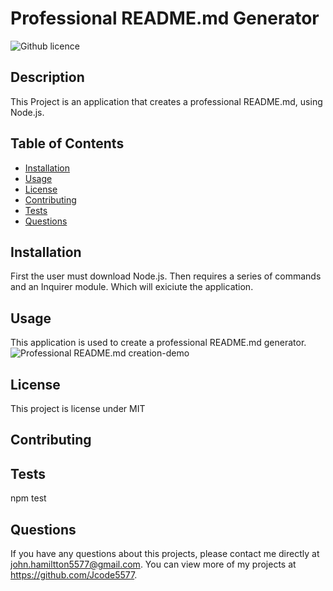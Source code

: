 # Professional README.md Generator
  ![Github licence](http://img.shields.io/badge/license-MIT-blue.svg)
  
  ## Description 
  This Project is an application that creates a professional README.md, using Node.js.
  ## Table of Contents
  * [Installation](#installation)
  * [Usage](#usage)
  * [License](#license)
  * [Contributing](#contributing)
  * [Tests](#tests)
  * [Questions](#questions)
  
  ## Installation 
  First the user must download Node.js. Then requires a series of commands and an Inquirer module. Which will exiciute the application.
  ## Usage 
  This application is used to create a professional README.md generator. ![ Professional README.md creation-demo](https://app.screencastify.com/videos)


  ## License 
  This project is license under MIT
  ## Contributing 
  
  ## Tests
  npm test
  ## Questions
  If you have any questions about this projects, please contact me directly at john.hamiltton5577@gmail.com. You can view more of my projects at https://github.com/Jcode5577.
